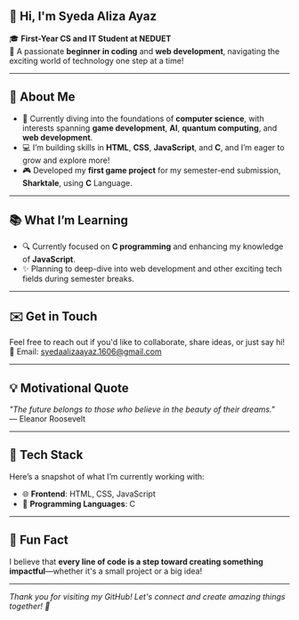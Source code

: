 

<!--
**Syeda-Aliza-Ayaz/Syeda-Aliza-Ayaz** is a ✨ _special_ ✨ repository because its `README.md` (this file) appears on your GitHub profile.
Here’s a professional yet attractive README tailored for your GitHub profile:  -->


## 👋 Hi, I'm Syeda Aliza Ayaz  

🎓 **First-Year CS and IT Student at NEDUET**  
🌱 A passionate **beginner in coding** and **web development**, navigating the exciting world of technology one step at a time!  

---

## 🌟 About Me  

- 🧠 Currently diving into the foundations of **computer science**, with interests spanning **game development**, **AI**, **quantum computing**, and **web development**.  
- 💻 I’m building skills in **HTML**, **CSS**, **JavaScript**, and **C**, and I’m eager to grow and explore more!  
- 🎮 Developed my **first game project** for my semester-end submission, **Sharktale**, using **C** Language.  

---

## 📚 What I’m Learning  

- 🔍 Currently focused on **C programming** and enhancing my knowledge of **JavaScript**.  
- ✨ Planning to deep-dive into web development and other exciting tech fields during semester breaks.  

---

## ✉️ Get in Touch  

Feel free to reach out if you'd like to collaborate, share ideas, or just say hi!  
📧 Email: [syedaalizaayaz.1606@gmail.com](mailto:syedaalizaayaz.1606@gmail.com)  

---

## 💡 Motivational Quote  

*"The future belongs to those who believe in the beauty of their dreams."*  
— Eleanor Roosevelt  

---

## 🌟 Tech Stack

Here’s a snapshot of what I’m currently working with:  
- 🌐 **Frontend**: HTML, CSS, JavaScript  
- 🔣 **Programming Languages**: C  

---

## 🚀 Fun Fact 

I believe that **every line of code is a step toward creating something impactful**—whether it's a small project or a big idea!  

---

*Thank you for visiting my GitHub! Let's connect and create amazing things together! 🌟*  

